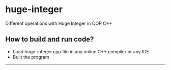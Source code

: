 # huge-integer
Different operations with Huge Integer in OOP C++
## How to build and run code?
- Load huge-integer.cpp file in any online C++ compiler or any IDE
- Built the program
------------------------------------------
